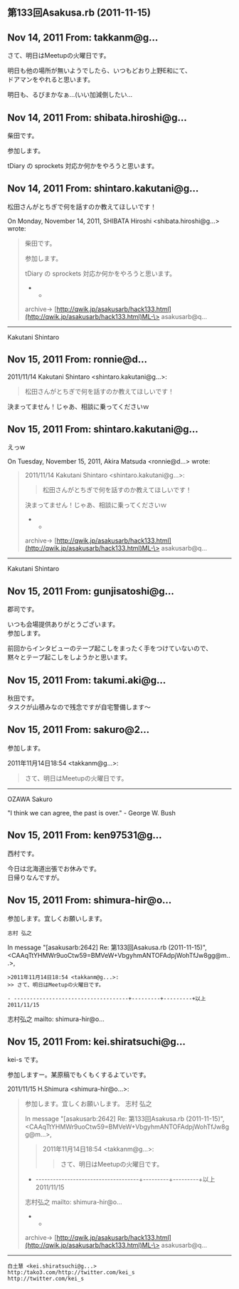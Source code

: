 ## 第133回Asakusa.rb (2011-11-15)

## Nov 14, 2011 From: takkanm@g...

さて、明日はMeetupの火曜日です。

明日も他の場所が無いようでしたら、いつもどおり上野E和にて、  
ドアマンをやれると思います。

明日も、るびまかなぁ…(いい加減倒したい…

## Nov 14, 2011 From: shibata.hiroshi@g...

柴田です。

参加します。

tDiary の sprockets 対応か何かをやろうと思います。

## Nov 14, 2011 From: shintaro.kakutani@g...

松田さんがとちぎで何を話すのか教えてほしいです！

On Monday, November 14, 2011, SHIBATA Hiroshi \<shibata.hiroshi@g...\>  
wrote:

> 柴田です。
> 
> 参加します。
> 
> tDiary の sprockets 対応か何かをやろうと思います。
> 
> - -
> 
> archive-\> [http://qwik.jp/asakusarb/hack133.html](http://qwik.jp/asakusarb/hack133.html)ML-\> asakusarb@q...
* * *

Kakutani Shintaro

## Nov 15, 2011 From: ronnie@d...

2011/11/14 Kakutani Shintaro \<shintaro.kakutani@g...\>:

> 松田さんがとちぎで何を話すのか教えてほしいです！

決まってません！じゃあ、相談に乗ってくださいｗ

## Nov 15, 2011 From: shintaro.kakutani@g...

えっw

On Tuesday, November 15, 2011, Akira Matsuda \<ronnie@d...\> wrote:

> 2011/11/14 Kakutani Shintaro \<shintaro.kakutani@g...\>:
> 
> > 松田さんがとちぎで何を話すのか教えてほしいです！
> 
> 決まってません！じゃあ、相談に乗ってくださいｗ
> 
> - -
> 
> archive-\> [http://qwik.jp/asakusarb/hack133.html](http://qwik.jp/asakusarb/hack133.html)ML-\> asakusarb@q...
* * *

Kakutani Shintaro

## Nov 15, 2011 From: gunjisatoshi@g...

郡司です。

いつも会場提供ありがとうございます。  
参加します。

前回からインタビューのテープ起こしをまったく手をつけていないので、  
黙々とテープ起こしをしようかと思います。

## Nov 15, 2011 From: takumi.aki@g...

秋田です。  
タスクが山積みなので残念ですが自宅警備します～

## Nov 15, 2011 From: sakuro@2...

参加します。

2011年11月14日18:54 \<takkanm@g...\>:

> さて、明日はMeetupの火曜日です。
* * *

OZAWA Sakuro

"I think we can agree, the past is over." - George W. Bush

## Nov 15, 2011 From: ken97531@g...

西村です。

今日は北海道出張でお休みです。  
日帰りなんですが。

## Nov 15, 2011 From: shimura-hir@o...

参加します。宜しくお願いします。

    志村 弘之

In message "[asakusarb:2642] Re: 第133回Asakusa.rb (2011-11-15)",   
\<CAAqTtYHMWr9uoCtw59=BMVeW+VbgyhmANTOFAdpjWohTfJw8gg@m...\>,

    >2011年11月14日18:54 <takkanm@g...>:
    >> さて、明日はMeetupの火曜日です。

    - ------------------------------------+---------+---------+以上 2011/11/15

志村弘之 mailto: shimura-hir@o...

## Nov 15, 2011 From: kei.shiratsuchi@g...

kei-s です。

参加しますー。某原稿でもくもくするよていです。

2011/11/15 H.Shimura \<shimura-hir@o...\>:

> 参加します。宜しくお願いします。 志村 弘之
> 
> In message "[asakusarb:2642] Re: 第133回Asakusa.rb (2011-11-15)", \<CAAqTtYHMWr9uoCtw59=BMVeW+VbgyhmANTOFAdpjWohTfJw8gg@m...\>,
> 
> > 2011年11月14日18:54 \<takkanm@g...\>:
> > 
> > > さて、明日はMeetupの火曜日です。
> 
> - ------------------------------------+---------+---------+以上 2011/11/15
> 
> 志村弘之 mailto: shimura-hir@o...
> 
> - -
> 
> archive-\> [http://qwik.jp/asakusarb/hack133.html](http://qwik.jp/asakusarb/hack133.html)ML-\> asakusarb@q...
* * *

    白土慧 <kei.shiratsuchi@g...>
    http:/tako3.com/http://twitter.com/kei_s
    http://twitter.com/kei_s

